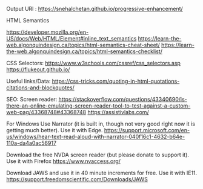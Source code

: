 
Output URl : https://snehalchetan.github.io/progressive-enhancement/


HTML Semantics

https://developer.mozilla.org/en-US/docs/Web/HTML/Element#inline_text_semantics
https://learn-the-web.algonquindesign.ca/topics/html-semantics-cheat-sheet/
https://learn-the-web.algonquindesign.ca/topics/html-semantics-checklist/


CSS Selectors:
https://www.w3schools.com/cssref/css_selectors.asp
https://flukeout.github.io/

Useful links/Data:
https://css-tricks.com/quoting-in-html-quotations-citations-and-blockquotes/

SEO:
Screen reader:
	https://stackoverflow.com/questions/43340690/is-there-an-online-emulating-screen-reader-tool-to-test-against-a-custom-web-pag/43368748#43368748
	https://assistivlabs.com/

For Windows
Use Narrator (it is built in, though not very good right now it is getting much better). Use it with Edge.
https://support.microsoft.com/en-us/windows/hear-text-read-aloud-with-narrator-040f16c1-4632-b64e-110a-da4a0ac56917

Download the free NVDA screen reader (but please donate to support it). Use it with Firefox
https://www.nvaccess.org/

Download JAWS and use it in 40 minute increments for free. Use it with IE11.
https://support.freedomscientific.com/Downloads/JAWS


